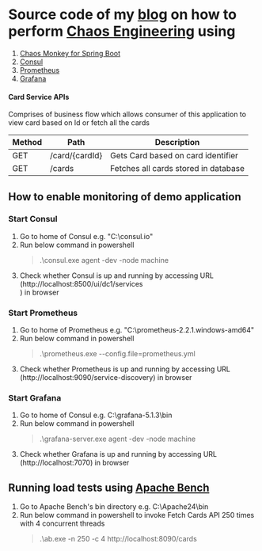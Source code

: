 # Source code of my [blog](http://dhaval-shah.com/chaos-engineering-demo/) on how to perform [Chaos Engineering](https://principlesofchaos.org/) using
1. [Chaos Monkey for Spring Boot](https://github.com/codecentric/chaos-monkey-spring-boot)
2. [Consul](https://www.consul.io/)
3. [Prometheus](https://prometheus.io/)
4. [Grafana](https://grafana.com/)

#### Card Service APIs
Comprises of business flow which allows consumer of this application to view card based on Id or fetch all the cards

Method	| Path	| Description
------------- | ------------------------- | ------------- |
GET	| /card/{cardId}	| Gets Card based on card identifier	
GET	| /cards	| Fetches all cards stored in database

## How to enable monitoring of demo application

### Start Consul
1. Go to home of Consul e.g. "C:\consul.io"
2. Run below command in powershell
    > .\consul.exe agent -dev -node machine
3. Check whether Consul is up and running by accessing URL (http://localhost:8500/ui/dc1/services    
) in browser
     
### Start Prometheus
1. Go to home of Prometheus e.g. "C:\prometheus-2.2.1.windows-amd64"
2. Run below command in powershell
    > .\prometheus.exe --config.file=prometheus.yml
3. Check whether Prometheus is up and running by accessing URL (http://localhost:9090/service-discovery) in browser    
    
### Start Grafana
1. Go to home of Consul e.g. C:\grafana-5.1.3\bin
2. Run below command in powershell
    > .\grafana-server.exe agent -dev -node machine
3. Check whether Grafana is up and running by accessing URL (http://localhost:7070) in browser

## Running load tests using [Apache Bench](https://httpd.apache.org/docs/2.4/programs/ab.html)
1. Go to Apache Bench's bin directory e.g. C:\Apache24\bin
2. Run below command in powershell to invoke Fetch Cards API 250 times with 4 concurrent threads
    > .\ab.exe -n 250 -c 4 http://localhost:8090/cards          
